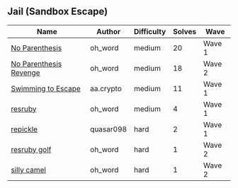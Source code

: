 ## Jail (Sandbox Escape)

| Name                                                  | Author    | Difficulty | Solves | Wave   |
| ----------------------------------------------------- | --------- | ---------- | ------ | ------ |
| [No Parenthesis](No%20Parenthesis/)                   | oh_word   | medium     | 20     | Wave 1 |
| [No Parenthesis Revenge](No%20Parenthesis%20Revenge/) | oh_word   | medium     | 18     | Wave 2 |
| [Swimming to Escape](swimming-to-escape)              | aa.crypto | medium     | 11     | Wave 1 |
| [resruby](resruby)                                    | oh_word   | medium     | 4      | Wave 1 |
| [repickle](repickle)                                  | quasar098 | hard       | 2      | Wave 1 |
| [resruby golf](resruby-golf)                          | oh_word   | hard       | 1      | Wave 2 |
| [silly camel](silly-camel)                            | oh_word   | hard       | 1      | Wave 2 |
